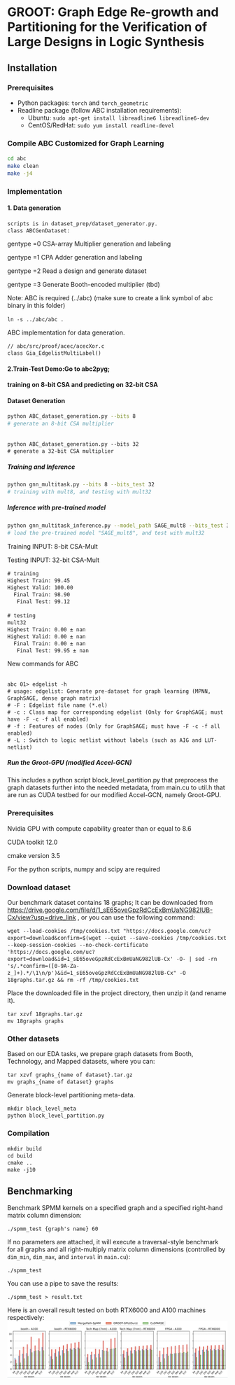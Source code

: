 # GROOT: Graph Edge Re-growth and Partitioning for the Verification of Large Designs in Logic Synthesis

## Installation

### Prerequisites
- Python packages: `torch` and `torch_geometric`
- Readline package (follow ABC installation requirements):
  - Ubuntu: `sudo apt-get install libreadline6 libreadline6-dev`
  - CentOS/RedHat: `sudo yum install readline-devel`

### Compile ABC Customized for Graph Learning
```bash
cd abc
make clean
make -j4
```

### Implementation
 #### 1. Data generation 
 ```
scripts is in dataset_prep/dataset_generator.py.
class ABCGenDataset:
```
gentype =0 CSA-array Multiplier generation and labeling

gentype =1 CPA Adder generation and labeling

gentype =2 Read a design and generate dataset

gentype =3 Generate Booth-encoded multiplier (tbd)

Note: ABC is required (../abc) (make sure to create a link symbol of abc binary in this folder)

`ln -s ../abc/abc .`

ABC implementation for data generation.
```
// abc/src/proof/acec/acecXor.c
class Gia_EdgelistMultiLabel()
```
#### 2.Train-Test Demo:Go to abc2pyg; 
#### training on 8-bit CSA and predicting on 32-bit CSA

#### Dataset Generation
```bash
python ABC_dataset_generation.py --bits 8
# generate an 8-bit CSA multiplier
```
```

python ABC_dataset_generation.py --bits 32
# generate a 32-bit CSA multiplier
```
##### Training and Inference

``` bash
python gnn_multitask.py --bits 8 --bits_test 32
# training with mult8, and testing with mult32
```

##### Inference with pre-trained model
```bash
python gnn_multitask_inference.py --model_path SAGE_mult8 --bits_test 32 --design_copies 1
# load the pre-trained model "SAGE_mult8", and test with mult32
```

Training INPUT: 8-bit CSA-Mult

Testing INPUT: 32-bit CSA-Mult

```
# training
Highest Train: 99.45
Highest Valid: 100.00
  Final Train: 98.90
   Final Test: 99.12

# testing
mult32
Highest Train: 0.00 ± nan
Highest Valid: 0.00 ± nan
  Final Train: 0.00 ± nan
   Final Test: 99.95 ± nan
```
New commands for ABC
```

abc 01> edgelist -h
# usage: edgelist: Generate pre-dataset for graph learning (MPNN, GraphSAGE, dense graph matrix)
# -F : Edgelist file name (*.el)
# -c : Class map for corresponding edgelist (Only for GraphSAGE; must have -F -c -f all enabled)
# -f : Features of nodes (Only for GraphSAGE; must have -F -c -f all enabled)
# -L : Switch to logic netlist without labels (such as AIG and LUT-netlist)

```


##### Run the Groot-GPU (modified Accel-GCN)

This includes a python script block_level_partition.py that preprocess the graph datasets further into the needed metadata, from main.cu to util.h that are run as CUDA testbed for our modified Accel-GCN, namely Groot-GPU.


### Prerequisites
Nvidia GPU with compute capability greater than or equal to 8.6

CUDA toolkit 12.0

cmake version 3.5

For the python scripts, numpy and scipy are required


### Download dataset
Our benchmark dataset contains 18 graphs; It can be downloaded from https://drive.google.com/file/d/1_sE65oveGpzRdCcExBmUaNG982lUB-Cx/view?usp=drive_link , 
or you can use the following command:

```
wget --load-cookies /tmp/cookies.txt "https://docs.google.com/uc?export=download&confirm=$(wget --quiet --save-cookies /tmp/cookies.txt --keep-session-cookies --no-check-certificate 'https://docs.google.com/uc?export=download&id=1_sE65oveGpzRdCcExBmUaNG982lUB-Cx' -O- | sed -rn 's/.*confirm=([0-9A-Za-z_]+).*/\1\n/p')&id=1_sE65oveGpzRdCcExBmUaNG982lUB-Cx" -O 18graphs.tar.gz && rm -rf /tmp/cookies.txt
```
Place the downloaded file in the project directory, then unzip it (and rename it).
```
tar xzvf 18graphs.tar.gz
mv 18graphs graphs
```
### Other datasets

Based on our EDA tasks, we prepare graph datasets from Booth, Technology, and Mapped datasets, where you can:
```
tar xzvf graphs_{name of dataset}.tar.gz
mv graphs_{name of dataset} graphs
```

Generate block-level partitioning meta-data.
```
mkdir block_level_meta
python block_level_partition.py
```

### Compilation
```
mkdir build
cd build
cmake ..
make -j10
```

## Benchmarking
Benchmark SPMM kernels on a specified graph and a specified right-hand matrix column dimension:
```
./spmm_test {graph's name} 60
```
If no parameters are attached, 
it will execute a traversal-style benchmark for all graphs and all right-multiply matrix column dimensions 
(controlled by `dim_min`, `dim_max`, and `interval` in `main.cu`):
```
./spmm_test
```
You can use a pipe to save the results: 
```
./spmm_test > result.txt
```
Here is an overall result tested on both RTX6000 and A100 machines respectively:
![benchmark graphs](acceleration_ratio.png)

